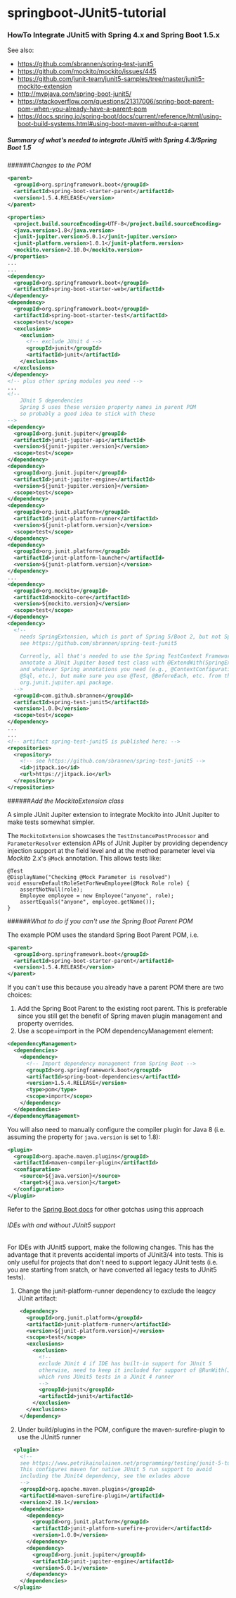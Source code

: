 # springboot-JUnit5-tutorial

### HowTo Integrate JUnit5 with Spring 4.x and Spring Boot 1.5.x

See also:
* https://github.com/sbrannen/spring-test-junit5
* https://github.com/mockito/mockito/issues/445
* https://github.com/junit-team/junit5-samples/tree/master/junit5-mockito-extension
* http://mvpjava.com/spring-boot-junit5/
* https://stackoverflow.com/questions/21317006/spring-boot-parent-pom-when-you-already-have-a-parent-pom
* https://docs.spring.io/spring-boot/docs/current/reference/html/using-boot-build-systems.html#using-boot-maven-without-a-parent

##### Summary of what's needed to integrate JUnit5 with Spring 4.3/Spring Boot 1.5

######*Changes to the POM*

```xml
<parent>
  <groupId>org.springframework.boot</groupId>
  <artifactId>spring-boot-starter-parent</artifactId>
  <version>1.5.4.RELEASE</version>
</parent>

<properties>
  <project.build.sourceEncoding>UTF-8</project.build.sourceEncoding>
  <java.version>1.8</java.version>
  <junit-jupiter.version>5.0.1</junit-jupiter.version>
  <junit-platform.version>1.0.1</junit-platform.version>
  <mockito.version>2.10.0</mockito.version>
</properties>
...
...
<dependency>
  <groupId>org.springframework.boot</groupId>
  <artifactId>spring-boot-starter-web</artifactId>
</dependency>
<dependency>
  <groupId>org.springframework.boot</groupId>
  <artifactId>spring-boot-starter-test</artifactId>
  <scope>test</scope>
  <exclusions>
    <exclusion>
      <!-- exclude JUnit 4 -->
      <groupId>junit</groupId>
      <artifactId>junit</artifactId>
    </exclusion>
  </exclusions>
</dependency>
<!-- plus other spring modules you need -->
...
<!-- 
    JUnit 5 dependencies
    Spring 5 uses these version property names in parent POM
    so probably a good idea to stick with these
--> 
<dependency>
  <groupId>org.junit.jupiter</groupId>
  <artifactId>junit-jupiter-api</artifactId>
  <version>${junit-jupiter.version}</version>
  <scope>test</scope>
</dependency>
<dependency>
  <groupId>org.junit.jupiter</groupId>
  <artifactId>junit-jupiter-engine</artifactId>
  <version>${junit-jupiter.version}</version>
  <scope>test</scope>
</dependency>
<dependency>
  <groupId>org.junit.platform</groupId>
  <artifactId>junit-platform-runner</artifactId>
  <version>${junit-platform.version}</version>
  <scope>test</scope>
</dependency>
<dependency>
  <groupId>org.junit.platform</groupId>
  <artifactId>junit-platform-launcher</artifactId>
  <version>${junit-platform.version}</version>
</dependency>
...
<dependency>
  <groupId>org.mockito</groupId>
  <artifactId>mockito-core</artifactId>
  <version>${mockito.version}</version>
  <scope>test</scope>
</dependency>
<dependency>
  <!--
    needs SpringExtension, which is part of Spring 5/Boot 2, but not Spring 4.3.x/Boot 1.5.x
    see https://github.com/sbrannen/spring-test-junit5
    
    Currently, all that's needed to use the Spring TestContext Framework with JUnit 5 is to
    annotate a JUnit Jupiter based test class with @ExtendWith(SpringExtension.class)
    and whatever Spring annotations you need (e.g., @ContextConfiguration, @Transactional, 
    @Sql, etc.), but make sure you use @Test, @BeforeEach, etc. from the appropriate 
    org.junit.jupiter.api package.
  -->
  <groupId>com.github.sbrannen</groupId>
  <artifactId>spring-test-junit5</artifactId>
  <version>1.0.0</version>
  <scope>test</scope>
</dependency>
...
...
<!-- artifact spring-test-junit5 is published here: -->
<repositories>
  <repository>
    <!-- see https://github.com/sbrannen/spring-test-junit5 -->
    <id>jitpack.io</id>
    <url>https://jitpack.io</url>
  </repository>
</repositories>
```

######*Add the MockitoExtension class*

A simple JUnit Jupiter extension to integrate Mockito into JUnit Jupiter to make tests somewhat simpler.

The `MockitoExtension` showcases the `TestInstancePostProcessor` and `ParameterResolver` extension APIs of 
JUnit Jupiter by providing dependency injection support at the field level and at the method parameter 
level via *Mockito* 2.x's `@Mock` annotation. This allows tests like:

```
@Test
@DisplayName("Checking @Mock Parameter is resolved")
void ensureDefaultRoleSetForNewEmployee(@Mock Role role) {
    assertNotNull(role);
    Employee employee = new Employee("anyone", role);
    assertEquals("anyone", employee.getName());
}
```

######*What to do if you can't use the Spring Boot Parent POM*

The example POM uses the standard Spring Boot Parent POM, i.e.
```xml
<parent>
  <groupId>org.springframework.boot</groupId>
  <artifactId>spring-boot-starter-parent</artifactId>
  <version>1.5.4.RELEASE</version>
</parent>
```

If you can't use this because you already have a parent POM there are two choices:
  1. Add the Spring Boot Parent to the existing root parent. This is preferable since
  you still get the benefit of Spring maven plugin management and property overrides.
  2. Use a scope=import in the POM dependencyManagement element:
  ```xml
  <dependencyManagement>
    <dependencies>
      <dependency>
        <!-- Import dependency management from Spring Boot -->
        <groupId>org.springframework.boot</groupId>
        <artifactId>spring-boot-dependencies</artifactId>
        <version>1.5.4.RELEASE</version>
        <type>pom</type>
        <scope>import</scope>
      </dependency>
    </dependencies>
  </dependencyManagement>
  ```
  You will also need to manually configure the compiler plugin for Java 8 (i.e. assuming the 
  property for ```java.version``` is set to 1.8):
  ```xml
  <plugin>
    <groupId>org.apache.maven.plugins</groupId>
    <artifactId>maven-compiler-plugin</artifactId>
    <configuration>
      <source>${java.version}</source>
      <target>${java.version}</target>
    </configuration>
  </plugin>
 ``` 
 Refer to the 
 [Spring Boot docs](https://docs.spring.io/spring-boot/docs/current/reference/html/using-boot-build-systems.html#using-boot-maven-without-a-parent) 
 for other gotchas using this approach
 
 
###### IDEs with and without JUnit5 support

For IDEs with JUnit5 support, make the following changes. This has the advantage that it prevents
accidental imports of JUnit3/4 into tests. This is only useful for projects that don't need to support 
legacy JUnit tests (i.e. you are starting from sratch, or have converted all legacy tests to JUnit5 tests).

1. Change the junit-platform-runner dependency to exclude the leagcy JUnit artifact:
```xml
    <dependency>
      <groupId>org.junit.platform</groupId>
      <artifactId>junit-platform-runner</artifactId>
      <version>${junit-platform.version}</version>
      <scope>test</scope>
      <exclusions>
        <exclusion>
          <!--
          exclude JUnit 4 if IDE has built-in support for JUnit 5
          otherwise, need to keep it included for support of @RunWith(JUnitPlatform.class)
          which runs JUnit5 tests in a JUnit 4 runner
          -->
          <groupId>junit</groupId>
          <artifactId>junit</artifactId>
        </exclusion>
      </exclusions>
    </dependency>
```
2. Under build/plugins in the POM, configure the maven-surefire-plugin to use the JUnit5 runner
```xml
  <plugin>
    <!--
    see https://www.petrikainulainen.net/programming/testing/junit-5-tutorial-running-unit-tests-with-maven/
    This configures maven for native JUnit 5 run support to avoid
    including the JUnit4 dependency, see the exludes above
    -->
    <groupId>org.apache.maven.plugins</groupId>
    <artifactId>maven-surefire-plugin</artifactId>
    <version>2.19.1</version>
    <dependencies>
      <dependency>
        <groupId>org.junit.platform</groupId>
        <artifactId>junit-platform-surefire-provider</artifactId>
        <version>1.0.0</version>
      </dependency>
      <dependency>
        <groupId>org.junit.jupiter</groupId>
        <artifactId>junit-jupiter-engine</artifactId>
        <version>5.0.1</version>
      </dependency>
    </dependencies>
  </plugin>

```
 